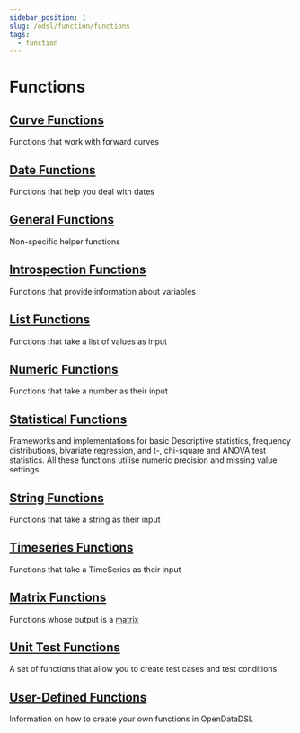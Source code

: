 ```yaml
---
sidebar_position: 1
slug: /odsl/function/functions
tags:
  - function
---
```

Functions
=========

## [Curve Functions](curve)
Functions that work with forward curves

## [Date Functions](date)
Functions that help you deal with dates

## [General Functions](general)
Non-specific helper functions

## [Introspection Functions](introspection)
Functions that provide information about variables

## [List Functions](list)
Functions that take a list of values as input

## [Numeric Functions](numeric)
Functions that take a number as their input

## [Statistical Functions](statistics)
Frameworks and implementations for basic Descriptive statistics, frequency distributions, bivariate regression, and t-, chi-square and ANOVA test statistics. All these functions utilise numeric precision and missing value settings

## [String Functions](string)
Functions that take a string as their input

## [Timeseries Functions](timeseries)
Functions that take a TimeSeries as their input

## [Matrix Functions](matrix)
Functions whose output is a [matrix](/docs/odsl/variable/matrix)

## [Unit Test Functions](test)
A set of functions that allow you to create test cases and test conditions

## [User-Defined Functions](udf)
Information on how to create your own functions in OpenDataDSL
